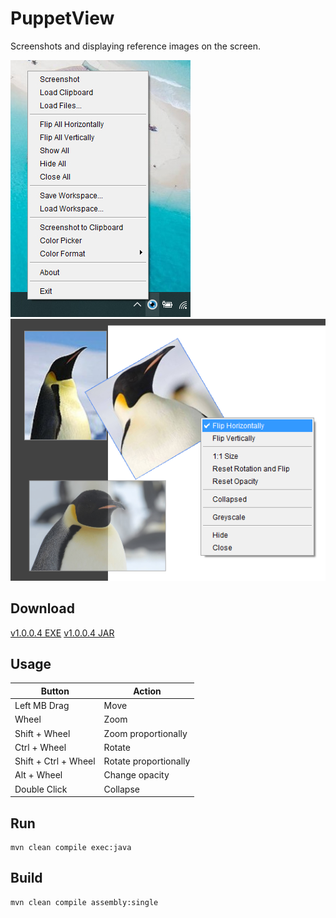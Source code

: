 # PuppetView
Screenshots and displaying reference images on the screen.

![](./screenshot-1.jpg)
![](./screenshot-2.png)

## Download

[v1.0.0.4 EXE](https://github.com/x6ud/puppet-view/releases/download/1.0.0.4/puppet-view.exe)
[v1.0.0.4 JAR](https://github.com/x6ud/puppet-view/releases/download/1.0.0.4/jar.zip)

## Usage

| Button               | Action |
|----------------------| --- |
| Left MB Drag         | Move |
| Wheel                | Zoom |
| Shift + Wheel        | Zoom proportionally |
| Ctrl + Wheel         | Rotate |
| Shift + Ctrl + Wheel | Rotate proportionally |
| Alt + Wheel          | Change opacity |
| Double Click         | Collapse |

## Run

```
mvn clean compile exec:java
```

## Build

```
mvn clean compile assembly:single
```
